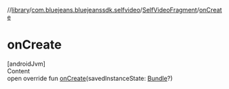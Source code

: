//[library](../../../index.md)/[com.bluejeans.bluejeanssdk.selfvideo](../index.md)/[SelfVideoFragment](index.md)/[onCreate](on-create.md)



# onCreate  
[androidJvm]  
Content  
open override fun [onCreate](on-create.md)(savedInstanceState: [Bundle](https://developer.android.com/reference/kotlin/android/os/Bundle.html)?)  



